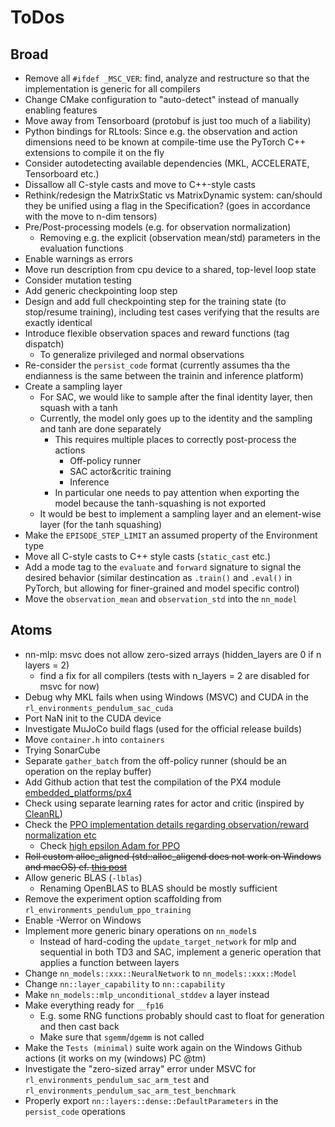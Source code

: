 # ToDos


## Broad
- Remove all `#ifdef _MSC_VER`: find, analyze and restructure so that the implementation is generic for all compilers
- Change CMake configuration to "auto-detect" instead of manually enabling features
- Move away from Tensorboard (protobuf is just too much of a liability)
- Python bindings for RLtools: Since e.g. the observation and action dimensions need to be known at compile-time use the PyTorch C++ extensions to compile it on the fly
- Consider autodetecting available dependencies (MKL, ACCELERATE, Tensorboard etc.)
- Dissallow all C-style casts and move to C++-style casts
- Rethink/redesign the MatrixStatic vs MatrixDynamic system: can/should they be unified using a flag in the Specification? (goes in accordance with the move to n-dim tensors)
- Pre/Post-processing models (e.g. for observation normalization)
  - Removing e.g. the explicit (observation mean/std) parameters in the evaluation functions
- Enable warnings as errors
- Move run description from cpu device to a shared, top-level loop state
- Consider mutation testing
- Add generic checkpointing loop step
- Design and add full checkpointing step for the training state (to stop/resume training), including test cases verifying that the results are exactly identical
- Introduce flexible observation spaces and reward functions (tag dispatch)
  - To generalize privileged and normal observations
- Re-consider the `persist_code` format (currently assumes tha the endianness is the same between the trainin and inference platform)
- Create a sampling layer
  - For SAC, we would like to sample after the final identity layer, then squash with a tanh
  - Currently, the model only goes up to the identity and the sampling and tanh are done separately
    - This requires multiple places to correctly post-process the actions
      - Off-policy runner
      - SAC actor&critic training
      - Inference
    - In particular one needs to pay attention when exporting the model because the tanh-squashing is not exported
  - It would be best to implement a sampling layer and an element-wise layer (for the tanh squashing)
- Make the `EPISODE_STEP_LIMIT` an assumed property of the Environment type
- Move all C-style casts to C++ style casts (`static_cast` etc.)
- Add a mode tag to the `evaluate` and `forward` signature to signal the desired behavior (similar destincation as `.train()` and `.eval()` in PyTorch, but allowing for finer-grained and model specific control)
- Move the `observation_mean` and `observation_std` into the `nn_model`
## Atoms
- nn-mlp: msvc does not allow zero-sized arrays (hidden_layers are 0 if n layers = 2)
  - find a fix for all compilers (tests with n_layers = 2 are disabled for msvc for now)
- Debug why MKL fails when using Windows (MSVC) and CUDA in the `rl_environments_pendulum_sac_cuda`
- Port NaN init to the CUDA device
- Investigate MuJoCo build flags (used for the official release builds)
- Move `container.h` into `containers`
- Trying SonarCube
- Separate `gather_batch` from the off-policy runner (should be an operation on the replay buffer)
- Add Github action that test the compilation of the PX4 module [embedded_platforms/px4](embedded_platforms/px4)
- Check using separate learning rates for actor and critic (inspired by [CleanRL](https://github.com/vwxyzjn/cleanrl/blob/8cbca61360ef98660f149e3d76762350ce613323/cleanrl/sac_continuous_action.py#L52))
- Check the [PPO implementation details regarding observation/reward normalization etc](https://github.com/vwxyzjn/cleanrl/blob/8cbca61360ef98660f149e3d76762350ce613323/cleanrl/ppo_continuous_action.py#L94)
  - Check [high epsilon Adam for PPO](https://github.com/vwxyzjn/cleanrl/blob/8cbca61360ef98660f149e3d76762350ce613323/cleanrl/ppo_continuous_action.py#L183)
- ~~Roll custom alloc_aligned (std::alloc_aligend does not work on Windows and macOS) cf. [this post](https://github.com/marian-nmt/marian-dev/issues/227#issuecomment-385912753)~~
- Allow generic BLAS (`-lblas`)
  - Renaming OpenBLAS to BLAS should be mostly sufficient
- Remove the experiment option scaffolding from `rl_environments_pendulum_ppo_training`
- Enable -Werror on Windows
- Implement more generic binary operations on `nn_model`s
  - Instead of hard-coding the `update_target_network` for mlp and sequential in both TD3 and SAC, implement a generic operation that applies a function between layers
- Change `nn_models::xxx::NeuralNetwork` to `nn_models::xxx::Model`
- Change ``nn::layer_capability`` to ``nn::capability``
- Make `nn_models::mlp_unconditional_stddev` a layer instead
- Make everything ready for `__fp16`
  - E.g. some RNG functions probably should cast to float for generation and then cast back
  - Make sure that `sgemm`/`dgemm` is not called
- Make the `Tests (minimal)` suite work again on the Windows Github actions (it works on my (windows) PC @tm)
- Investigate the "zero-sized array" error under MSVC for `rl_environments_pendulum_sac_arm_test` and `rl_environments_pendulum_sac_arm_test_benchmark`
- Properly export `nn::layers::dense::DefaultParameters` in the `persist_code` operations
